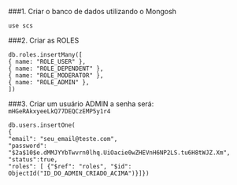 ###1. Criar o banco de dados utilizando o Mongosh

```
use scs
```
###2. Criar as ROLES

```
db.roles.insertMany([
{ name: "ROLE_USER" },
{ name: "ROLE_DEPENDENT" },
{ name: "ROLE_MODERATOR" },
{ name: "ROLE_ADMIN" },
])
```

###3. Criar um usuário ADMIN 
a senha será: ```mHGeRAkxyeeLkQ77DEQCzEMP5y1r4```

```
db.users.insertOne(
{
"email": "seu_email@teste.com", 
"password": "$2a$10$e.dMMJYYbTwvrn0lhq.UiOacie0wZHEVnH6NP2LS.tu6H8tWJZ.Xm",  
"status":true,
"roles": [ {"$ref": "roles", "$id": ObjectId("ID_DO_ADMIN_CRIADO_ACIMA")}]})
```


